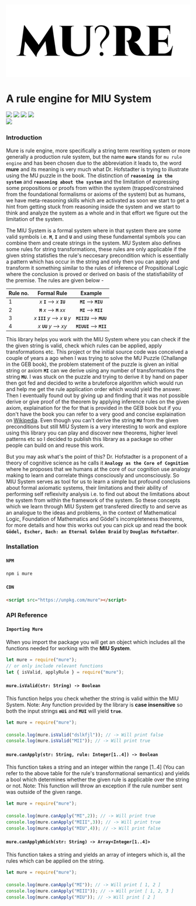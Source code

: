 <div align="center">
<img src="./mure.png" />
</div>

# A rule engine for MIU System

<div align="left">
<div> <img src="https://github.com/archanpatkar/mure/workflows/build/badge.svg"/> <img src="https://img.shields.io/badge/License-MIT-brightgreen" /> <img src="https://img.shields.io/badge/Coverage-100%25-brightgreen" /> <img src="https://img.shields.io/badge/NPM-0.0.1-brightgreen" /> 
</div>
<img src="https://cdn.rawgit.com/standard/standard/master/badge.svg" href="https://github.com/standard/standard" />
</div>

### Introduction

Mure is rule engine, more specifically a string term rewriting system or more generally a production rule system, but the name **`mure`** stands for `mu rule engine` and has been chosen due to the abbreviation it leads to, the word **mure** and its meaning is very much what Dr. Hofstadter is trying to illustrate using the MU puzzle in the book. The distinction of **`reasoning in the system`** and **`reasoning about the system`** and the limitation of expressing some propositions or proofs from within the system (trapped/constrained from the foundational formalisms or axioms of the system) but as humans, we have meta-reasoning skills which are activated as soon we start to get a hint from getting stuck from reasoning inside the system and we start to think and analyze the system as a whole and in that effort we figure out the limitation of the system.

The MIU System is a formal system where in that system there are some valid symbols i.e. **`M`**, **`I`** and **`U`** and using these fundamental symbols you can combine them and create strings in the system. MU System also defines some rules for string transformations, these rules are only applicable if the given string statisfies the rule's neccesary precondition which is essentially a pattern which has occur in the string and only then you can apply and transform it something similar to the rules of inference of Propsitional Logic where the conclusion is proved or derived on basis of the statisfiability of the premise. The rules are given below -

| Rule no. |            Formal Rule           |   Example   |
|----------|:--------------------------------:|:-----------:|
|     1    |     *x* **`I`** ⟶ *x* **`IU`**     |   **`MI`** ⟶ **`MIU`**  |
|     2    |     **`M`** *x* ⟶ **`M`** *xx*     |   **`MI`** ⟶ **`MII`**  |
|     3    |  *x* **`III`** *y* ⟶ *x* **`U`** *y* | **`MIIIU`** ⟶ **`MUU`** |
|     4    |       *x* **`UU`** *y* ⟶ *xy*      | **`MIUUI`** ⟶ **`MII`** |

This library helps you work with the MIU System where you can check if the the given string is valid, check which rules can be applied, apply transformations etc. This project or the initial source code was conceived a couple of years a ago when I was trying to solve the MU Puzzle (Challange in the GEB book), the problem statement of the puzzle is given an initial string or axiom **`MI`** can we derive using any number of transformations the string **`MU`**. I was stuck on the puzzle and trying to derive it by hand on paper then got fed and decided to write a bruteforce algorithm which would run and help me get the rule application order which would yield the answer. Then I eventually found out by giving up and finding that it was not possible derive or give proof of the theorem by applying inference rules on the given axiom, explaination for the for that is provided in the GEB book but if you don't have the book you can refer to a very good and concise explaination on [Wikipedia](https://en.wikipedia.org/wiki/MU_puzzle). Even though you can't derive the string **`MU`** from the given preconditions but still MIU System is a very interesting to work and explore using this library you can play and discover new theorems, higher level patterns etc so I decided to publish this library as a package so other people can build on and reuse this work. 

But you may ask what's the point of this? Dr. Hofstadter is a proponent of a theory of cognitive science as he calls it **`Analogy as the Core of Cognition`** where he proposes that we humans at the core of our cognition use analogy making to learn and correlate things consciously and unconsciously. So MIU System serves as tool for us to learn a simple but profound conclusions about formal axiomatic systems, their limitations and their ability of performing self reflexivity analysis i.e. to find out about the limitations about the system from within the framework of the system. So these concepts which we learn through MIU System get transfered directly to and serve as an analogue to the ideas and problems, in the context of Mathematical Logic, Foundation of Mathematics and Gödel's incompleteness theorems, for more details and how this works out you can pick up and read the book **`Gödel, Escher, Bach: an Eternal Golden Braid`** by **`Douglas Hofstadter`**. 

### Installation

#### `NPM`
```javascript
npm i mure
```

#### `CDN`
```html
<script src="https://unpkg.com/mure"></script>
```

### API Reference

#### `Importing Mure`
When you import the package you will get an object which includes all the functions needed for working with the **MIU System**.
```javascript
let mure = require("mure");
// or only include relevant functions
let { isValid, applyRule } = require("mure");
```

#### `mure.isValid(str: String) -> Boolean`
This function helps you check whether the string is valid within the MIU System. Note: Any function provided by the library is **case insensitive** so both the input strings **`mUi`** and **`MUI`** will yield **`true`**.
```javascript
let mure = require("mure");

console.log(mure.isValid("dslkfjl")); // -> Will print false
console.log(mure.isValid("MII")); // -> Will print true
```

#### `mure.canApply(str: String, rule: Integer[1..4]) -> Boolean`
This function takes a string and an integer within the range [1..4] (You can refer to the above table for the rule's transformational semantics) and yields a bool which determines whether the given rule is applicable over the string or not. Note: This function will throw an exception if the rule number sent was outside of the given range.
```javascript
let mure = require("mure");

console.log(mure.canApply("MI",2)); // -> Will print true
console.log(mure.canApply("MIII",3)); // -> Will print true
console.log(mure.canApply("MIU",4)); // -> Will print false
```

#### `mure.canApplyWhich(str: String) -> Array<Integer[1..4]>`
This function takes a string and yields an array of integers which is, all the rules which can be applied on the string.
```javascript
let mure = require("mure");

console.log(mure.canApply("MI")); // -> Will print [ 1, 2 ]
console.log(mure.canApply("MIII")); // -> Will print [ 1, 2, 3 ]
console.log(mure.canApply("MIU")); // -> Will print [ 2 ]
```